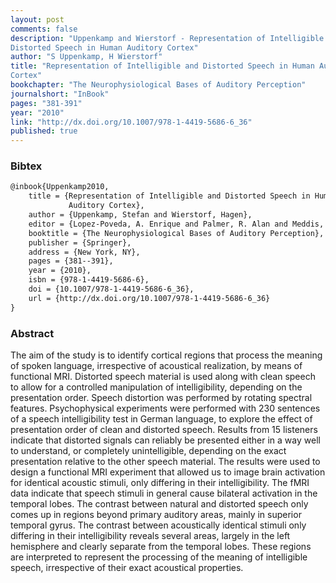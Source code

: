 ```yaml
---
layout: post
comments: false
description: "Uppenkamp and Wierstorf - Representation of Intelligible and
Distorted Speech in Human Auditory Cortex"
author: "S Uppenkamp, H Wierstorf"
title: "Representation of Intelligible and Distorted Speech in Human Auditory
Cortex"
bookchapter: "The Neurophysiological Bases of Auditory Perception"
journalshort: "InBook"
pages: "381-391"
year: "2010"
link: "http://dx.doi.org/10.1007/978-1-4419-5686-6_36"
published: true
---
```


### Bibtex

```latex
@inbook{Uppenkamp2010,
    title = {Representation of Intelligible and Distorted Speech in Human
             Auditory Cortex},
    author = {Uppenkamp, Stefan and Wierstorf, Hagen},
    editor = {Lopez-Poveda, A. Enrique and Palmer, R. Alan and Meddis, Ray},
    booktitle = {The Neurophysiological Bases of Auditory Perception},
    publisher = {Springer},
    address = {New York, NY},
    pages = {381--391},
    year = {2010},
    isbn = {978-1-4419-5686-6},
    doi = {10.1007/978-1-4419-5686-6_36},
    url = {http://dx.doi.org/10.1007/978-1-4419-5686-6_36}
}
```

### Abstract

The aim of the study is to identify cortical regions that process the meaning of
spoken language, irrespective of acoustical realization, by means of functional
MRI. Distorted speech material is used along with clean speech to allow for a
controlled manipulation of intelligibility, depending on the presentation order.
Speech distortion was performed by rotating spectral features. Psychophysical
experiments were performed with 230 sentences of a speech intelligibility test
in German language, to explore the effect of presentation order of clean and
distorted speech. Results from 15 listeners indicate that distorted signals can
reliably be presented either in a way well to understand, or completely
unintelligible, depending on the exact presentation relative to the other speech
material. The results were used to design a functional MRI experiment that
allowed us to image brain activation for identical acoustic stimuli, only
differing in their intelligibility. The fMRI data indicate that speech stimuli
in general cause bilateral activation in the temporal lobes. The contrast
between natural and distorted speech only comes up in regions beyond primary
auditory areas, mainly in superior temporal gyrus. The contrast between
acoustically identical stimuli only differing in their intelligibility reveals
several areas, largely in the left hemisphere and clearly separate from the
temporal lobes. These regions are interpreted to represent the processing of the
meaning of intelligible speech, irrespective of their exact acoustical
properties.
